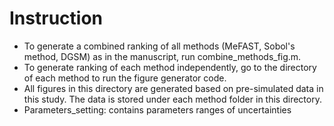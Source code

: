 # Instruction  

- To generate a combined ranking of all methods (MeFAST, Sobol's method, DGSM) as in the manuscript, run combine_methods_fig.m. 
- To generate ranking of each method independently, go to the directory of each method to run the figure generator code. 
- All figures in this directory are generated based on pre-simulated data in this study. The data is stored under each method folder in this directory.
- Parameters_setting: contains parameters ranges of uncertainties 

